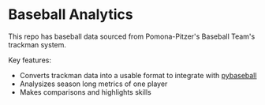 # Baseball Analytics


This repo has baseball data sourced from Pomona-Pitzer's Baseball Team's trackman system. 

Key features:
- Converts trackman data into a usable format to integrate with [pybaseball](https://github.com/jldbc/pybaseball)
- Analysizes season long metrics of one player
- Makes comparisons and highlights skills


